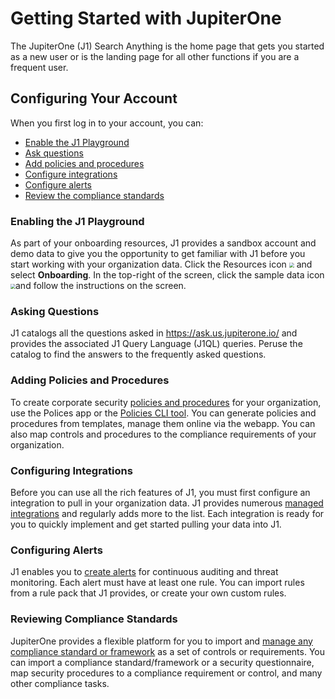 # Getting Started with JupiterOne

The JupiterOne (J1) Search Anything is the home page that gets you started as a 
new user or is the landing page for all other functions if you are a frequent user. 

## Configuring Your Account

When you first log in to your account, you can:

- [Enable the J1 Playground](#enabling-the-j1playground)
- [Ask questions](#asking-questions)
- [Add policies and procedures](#adding-policies-and-procedures)
- [Configure integrations](#configuring-Integrations)
- [Configure alerts](#configuring-alerts) 
- [Review the compliance standards](#reviewing-compliance-standards)

### Enabling the J1 Playground

As part of your onboarding resources, J1 provides a sandbox account 
and demo data to give you the opportunity to get familiar with J1 
before you start working with your organization data. Click the Resources
icon <img src="C:\Users\lynch\Documents\GitHub\docs\assets\icons\resources.png" style="zoom:50%;" /> and select **Onboarding**. In the top-right of the screen, click the 
sample data icon <img src="C:\Users\lynch\Documents\GitHub\docs\assets\icons\sample-data.png" style="zoom:50%;" />and follow the instructions on the screen.

### Asking Questions

J1 catalogs all the questions asked in https://ask.us.jupiterone.io/ and provides
the associated J1 Query Language (J1QL) queries. Peruse the catalog to find
the answers to the frequently asked questions.

### Adding Policies and Procedures

To create corporate security [policies and procedures](../guides/manage-policies/policies-app.md) for your organization, use
the Polices app or the [Policies CLI tool](../guides/manage-policies/policy-builder-cli.md). You can generate policies and 
procedures from templates, manage them online via the webapp. You can also
map controls and procedures to the compliance requirements of your organization.

### Configuring Integrations

Before you can use all the rich features of J1, you must first configure an 
integration to pull in your organization data. J1 provides numerous 
[managed integrations](configure-integrations.md) and regularly adds more to the list. Each 
integration is ready for you to quickly implement and get started 
pulling your data into J1.

### Configuring Alerts

J1 enables you to [create alerts](manage-alerts.md) for continuous auditing and threat monitoring. 
Each alert must have at least one rule. You can import rules from a rule pack 
that J1 provides, or create your own custom rules.

### Reviewing Compliance Standards

JupiterOne provides a flexible platform for you to import and [manage any 
compliance standard or framework](../guides/compliance/compliance-overview) as a set of controls or requirements. 
You can import a compliance standard/framework or a security questionnaire,
map security procedures to a compliance requirement or control, and many
other compliance tasks.

### 

